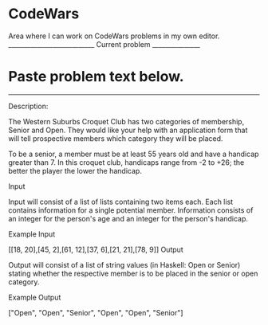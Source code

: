 # CodeWars
Area where I can work on CodeWars problems in my own editor.
___________________________ Current problem _______________
# Paste problem text below.
____________________________________________________

Description:

The Western Suburbs Croquet Club has two categories of membership, Senior and Open. They would like your help with an application form that will tell prospective members which category they will be placed.

To be a senior, a member must be at least 55 years old and have a handicap greater than 7. In this croquet club, handicaps range from -2 to +26; the better the player the lower the handicap.

Input

Input will consist of a list of lists containing two items each. Each list contains information for a single potential member. Information consists of an integer for the person's age and an integer for the person's handicap.

Example Input

[[18, 20],[45, 2],[61, 12],[37, 6],[21, 21],[78, 9]]
Output

Output will consist of a list of string values (in Haskell: Open or Senior) stating whether the respective member is to be placed in the senior or open category.

Example Output

["Open", "Open", "Senior", "Open", "Open", "Senior"]
